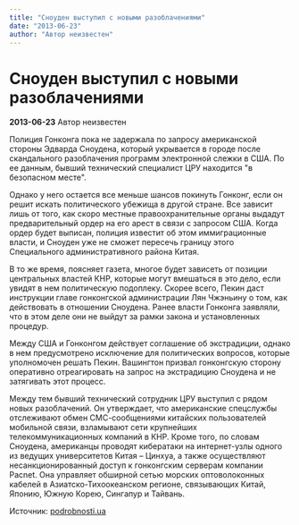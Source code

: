 ```yaml
---
title: "Сноуден выступил с новыми разоблачениями"
date: "2013-06-23"
author: "Автор неизвестен"
---
```


# Сноуден выступил с новыми разоблачениями

**2013-06-23** Автор неизвестен

Полиция Гонконга пока не задержала по запросу американской стороны Эдварда Сноудена, который укрывается в городе после скандального разоблачения программ электронной слежки в США. По ее данным, бывший технический специалист ЦРУ находится "в безопасном месте".

Однако у него остается все меньше шансов покинуть Гонконг, если он решит искать политического убежища в другой стране. Все зависит лишь от того, как скоро местные правоохранительные органы выдадут предварительный ордер на его арест в связи с запросом США. Когда ордер будет выписан, полиция известит об этом иммиграционные власти, и Сноуден уже не сможет пересечь границу этого Специального административного района Китая.

В то же время, поясняет газета, многое будет зависеть от позиции центральных властей КНР, которые могут вмешаться в это дело, если увидят в нем политическую подоплеку. Скорее всего, Пекин даст инструкции главе гонконгской администрации Лян Чжэньину о том, как действовать в отношении Сноудена. Ранее власти Гонконга заявляли, что в этом деле они не выйдут за рамки закона и установленных процедур.

Между США и Гонконгом действует соглашение об экстрадиции, однако в нем предусмотрено исключение для политических вопросов, которые уполномочен решать Пекин. Вашингтон призвал гонконгскую сторону оперативно отреагировать на запрос на экстрадицию Сноудена и не затягивать этот процесс.

Между тем бывший технический сотрудник ЦРУ выступил с рядом новых разоблачений. Он утверждает, что американские спецслужбы отслеживают обмен СМС-сообщениями китайских пользователей мобильной связи, взламывают сети крупнейших телекоммуникационных компаний в КНР. Кроме того, по словам Сноудена, американцы проводят кибератаки на интернет-узлы одного из ведущих университетов Китая – Цинхуа, а также осуществляют несанкционированный доступ к гонконгским серверам компании Pacnet. Она управляет обширной сетью морских оптоволоконных кабелей в Азиатско-Тихоокеанском регионе, связывающих Китай, Японию, Южную Корею, Сингапур и Тайвань.

Источник: [podrobnosti.ua](http://podrobnosti.ua/criminal/2013/06/23/913038.html)